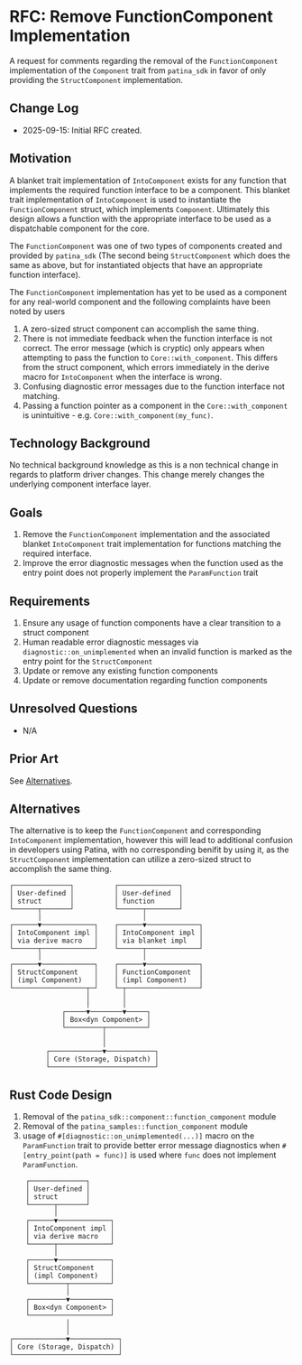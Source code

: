 # RFC: Remove FunctionComponent Implementation

A request for comments regarding the removal of the `FunctionComponent` implementation of the `Component` trait from
`patina_sdk` in favor of only providing the `StructComponent` implementation.

## Change Log

- 2025-09-15: Initial RFC created.

## Motivation

A blanket trait implementation of `IntoComponent` exists for any function that implements the required function
interface to be a component. This blanket trait implementation of `IntoComponent` is used to instantiate the
`FunctionComponent` struct, which implements `Component`. Ultimately this design allows a function with the
appropriate interface to be used as a dispatchable component for the core.

The `FunctionComponent` was one of two types of components created and provided by `patina_sdk` (The second being
`StructComponent` which does the same as above, but for instantiated objects that have an appropriate function
interface).

The `FunctionComponent` implementation has yet to be used as a component for any real-world component and the following
complaints have been noted by users

1. A zero-sized struct component can accomplish the same thing.
2. There is not immediate feedback when the function interface is not correct. The error message (which is cryptic)
  only appears when attempting to pass the function to `Core::with_component`. This differs from the struct component,
  which errors immediately in the derive macro for `IntoComponent` when the interface is wrong.
3. Confusing diagnostic error messages due to the function interface not matching.
4. Passing a function pointer as a component in the `Core::with_component` is unintuitive - e.g.
  `Core::with_component(my_func)`.

## Technology Background

No technical background knowledge as this is a non technical change in regards to platform driver changes. This change
merely changes the underlying component interface layer.

## Goals

1. Remove the `FunctionComponent` implementation and the associated blanket `IntoComponent` trait implementation for
  functions matching the required interface.
2. Improve the error diagnostic messages when the function used as the entry point does not properly implement the
  `ParamFunction` trait

## Requirements

1. Ensure any usage of function components have a clear transition to a struct component
2. Human readable error diagnostic messages via `diagnostic::on_unimplemented` when an invalid function is marked as
  the entry point for the `StructComponent`
3. Update or remove any existing function components
4. Update or remove documentation regarding function components

## Unresolved Questions

- N/A

## Prior Art

See [Alternatives](#alternatives).

## Alternatives

The alternative is to keep the `FunctionComponent` and corresponding `IntoComponent` implementation, however this will
lead to additional confusion in developers using Patina, with no corresponding benifit by using it, as the
`StructComponent` implementation can utilize a zero-sized struct to accomplish the same thing.

```text
┌──────────────┐          ┌───────────────┐           
│ User-defined │          │ User-defined  │           
│ struct       │          │ function      │           
└──────┬───────┘          └──────┬────────┘           
       │                         │                    
┌──────▼─────────────┐    ┌──────▼─────────────┐      
│ IntoComponent impl │    │ IntoComponent impl │      
│ via derive macro   │    │ via blanket impl   │      
└──────┬─────────────┘    └──────┬─────────────┘      
       │                         │                    
┌──────▼─────────────┐    ┌──────▼─────────────┐      
│ StructComponent    │    │ FunctionComponent  │      
│ (impl Component)   │    │ (impl Component)   │      
└──────────────────┬─┘    └─┬──────────────────┘      
                   │        │                         
                   │        │                         
             ┌─────▼────────▼─────┐                   
             │ Box<dyn Component> │                   
             └─────────┬──────────┘                   
                       │                              
                       │                              
         ┌─────────────▼────────────┐                 
         │ Core (Storage, Dispatch) │                 
         └──────────────────────────┘                
```

## Rust Code Design

1. Removal of the `patina_sdk::component::function_component` module
2. Removal of the `patina_samples::function_component` module
3. usage of `#[diagnostic::on_unimplemented(...)]` macro on the `ParamFunction` trait to provide better error message
  diagnostics when `#[entry_point(path = func)]` is used where `func` does not implement `ParamFunction`.

```text
    ┌──────────────┐        
    │ User-defined │        
    │ struct       │        
    └──────┬───────┘        
           │                
    ┌──────▼─────────────┐  
    │ IntoComponent impl │  
    │ via derive macro   │  
    └──────┬─────────────┘  
           │                
    ┌──────▼─────────────┐  
    │ StructComponent    │  
    │ (impl Component)   │  
    └─────────┬──────────┘  
              │             
    ┌─────────▼──────────┐  
    │ Box<dyn Component> │  
    └────────────────────┘  
              │             
              │             
┌─────────────▼────────────┐
│ Core (Storage, Dispatch) │
└──────────────────────────┘
```
